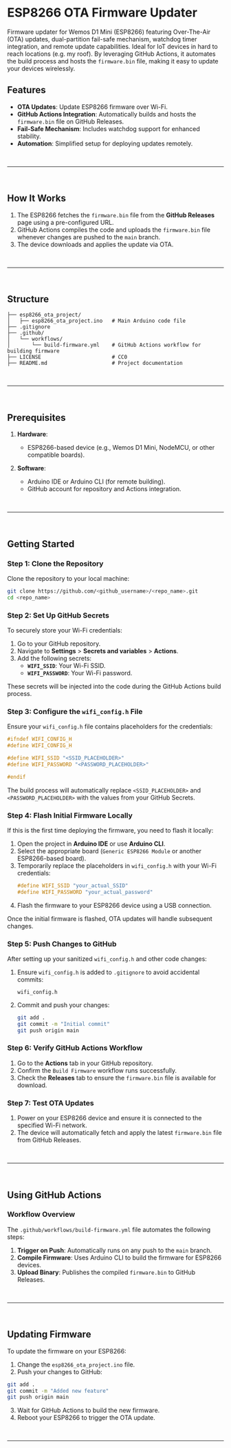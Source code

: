 # ESP8266 OTA Firmware Updater


Firmware updater for Wemos D1 Mini (ESP8266) featuring Over-The-Air (OTA) updates, dual-partition fail-safe mechanism, watchdog timer integration, and remote update capabilities. 
Ideal for IoT devices in hard to reach locations (e.g. my roof).
By leveraging GitHub Actions, it automates the build process and hosts the `firmware.bin` file, making it easy to update your devices wirelessly.



## Features

- **OTA Updates**: Update ESP8266 firmware over Wi-Fi.
- **GitHub Actions Integration**: Automatically builds and hosts the `firmware.bin` file on GitHub Releases.
- **Fail-Safe Mechanism**: Includes watchdog support for enhanced stability.
- **Automation**: Simplified setup for deploying updates remotely.

<br>

---
<br>


## How It Works

1. The ESP8266 fetches the `firmware.bin` file from the **GitHub Releases** page using a pre-configured URL.
2. GitHub Actions compiles the code and uploads the `firmware.bin` file whenever changes are pushed to the `main` branch.
3. The device downloads and applies the update via OTA.

<br>

---
<br>


## Structure

```
├── esp8266_ota_project/
│   ├── esp8266_ota_project.ino   # Main Arduino code file
├── .gitignore
├── .github/
│   └── workflows/
│       └── build-firmware.yml    # GitHub Actions workflow for building firmware
├── LICENSE                       # CC0
├── README.md                     # Project documentation
```

<br>

---
<br>


## Prerequisites

1. **Hardware**:
   - ESP8266-based device (e.g., Wemos D1 Mini, NodeMCU, or other compatible boards).

2. **Software**:
   - Arduino IDE or Arduino CLI (for remote building).
   - GitHub account for repository and Actions integration.

<br>

---
<br>


## Getting Started

### Step 1: Clone the Repository

Clone the repository to your local machine:

```bash
git clone https://github.com/<github_username>/<repo_name>.git
cd <repo_name>
```

### Step 2: Set Up GitHub Secrets

To securely store your Wi-Fi credentials:

1. Go to your GitHub repository.
2. Navigate to **Settings** > **Secrets and variables** > **Actions**.
3. Add the following secrets:
   - **`WIFI_SSID`**: Your Wi-Fi SSID.
   - **`WIFI_PASSWORD`**: Your Wi-Fi password.

These secrets will be injected into the code during the GitHub Actions build process.

### Step 3: Configure the `wifi_config.h` File

Ensure your `wifi_config.h` file contains placeholders for the credentials:

```cpp
#ifndef WIFI_CONFIG_H
#define WIFI_CONFIG_H

#define WIFI_SSID "<SSID_PLACEHOLDER>"
#define WIFI_PASSWORD "<PASSWORD_PLACEHOLDER>"

#endif
```

The build process will automatically replace `<SSID_PLACEHOLDER>` and `<PASSWORD_PLACEHOLDER>` with the values from your GitHub Secrets.

### Step 4: Flash Initial Firmware Locally

If this is the first time deploying the firmware, you need to flash it locally:

1. Open the project in **Arduino IDE** or use **Arduino CLI**.
2. Select the appropriate board (`Generic ESP8266 Module` or another ESP8266-based board).
3. Temporarily replace the placeholders in `wifi_config.h` with your Wi-Fi credentials:
   ```cpp
   #define WIFI_SSID "your_actual_SSID"
   #define WIFI_PASSWORD "your_actual_password"
   ```
4. Flash the firmware to your ESP8266 device using a USB connection.

Once the initial firmware is flashed, OTA updates will handle subsequent changes.

### Step 5: Push Changes to GitHub

After setting up your sanitized `wifi_config.h` and other code changes:

1. Ensure `wifi_config.h` is added to `.gitignore` to avoid accidental commits:
   ```plaintext
   wifi_config.h
   ```
2. Commit and push your changes:
   ```bash
   git add .
   git commit -m "Initial commit"
   git push origin main
   ```

### Step 6: Verify GitHub Actions Workflow

1. Go to the **Actions** tab in your GitHub repository.
2. Confirm the `Build Firmware` workflow runs successfully.
3. Check the **Releases** tab to ensure the `firmware.bin` file is available for download.

### Step 7: Test OTA Updates

1. Power on your ESP8266 device and ensure it is connected to the specified Wi-Fi network.
2. The device will automatically fetch and apply the latest `firmware.bin` file from GitHub Releases.

<br>

---
<br>


## Using GitHub Actions

### Workflow Overview

The `.github/workflows/build-firmware.yml` file automates the following steps:

1. **Trigger on Push**: Automatically runs on any push to the `main` branch.
2. **Compile Firmware**: Uses Arduino CLI to build the firmware for ESP8266 devices.
3. **Upload Binary**: Publishes the compiled `firmware.bin` to GitHub Releases.

<br>

---
<br>


## Updating Firmware

To update the firmware on your ESP8266:

1. Change the `esp8266_ota_project.ino` file.
2. Push your changes to GitHub:

```bash
git add .
git commit -m "Added new feature"
git push origin main
```

3. Wait for GitHub Actions to build the new firmware.
4. Reboot your ESP8266 to trigger the OTA update.

<br>

---
<br>


<br>
<br>
